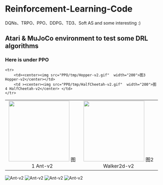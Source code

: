 # Reinforcement-Learning-Code
DQNs、TRPO、PPO、DDPG、TD3、Soft AS and some interesting :)

## Atari & MuJoCo environment to test some DRL algorithms
### Here is under PPO

<table>
    <tr>
        <td ><center><img src="PPO/tmp/Ant-v2.gif" width="200"> 图1  Ant-v2 </center></td>
        <td ><center><img src="PPO/tmp/Walker2d.gif"  width="200"> 图2 Walker2d-v2 </center></td>
    </tr>

    <tr>
        <td><center><img src="PPO/tmp/Hopper-v2.gif"  width="200">图3 Hopper-v2</center></td>
        <td ><center><img src="PPO/tmp/HalfCheetah-v2.gif"  width="200">图4 HalfCheetah-v2</center> </td>
    </tr>
</table>


![Ant-v2](PPO/tmp/Ant-v2.gif)
![Ant-v2](PPO/tmp/Walker2d.gif)
![Ant-v2](PPO/tmp/Hopper-v2.gif)
![Ant-v2](PPO/tmp/HalfCheetah-v2.gif)
